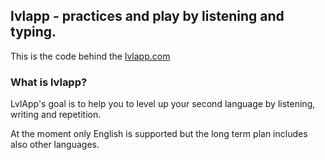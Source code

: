 ## lvlapp - practices and play by listening and typing.

This is the code behind the [lvlapp.com](http://lvlapp.com)

### What is lvlapp?

LvlApp's goal is to help you to level up your  second language by listening, writing and repetition.

At the moment only English is supported but the long term plan includes also other languages.
